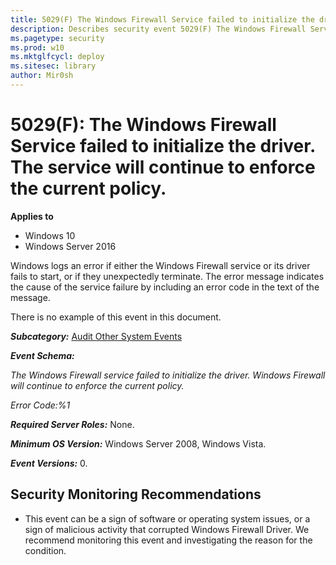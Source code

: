 ```yaml
---
title: 5029(F) The Windows Firewall Service failed to initialize the driver. The service will continue to enforce the current policy. (Windows 10)
description: Describes security event 5029(F) The Windows Firewall Service failed to initialize the driver. The service will continue to enforce the current policy.
ms.pagetype: security
ms.prod: w10
ms.mktglfcycl: deploy
ms.sitesec: library
author: Mir0sh
---
```


# 5029(F): The Windows Firewall Service failed to initialize the driver. The service will continue to enforce the current policy.

**Applies to**
-   Windows 10
-   Windows Server 2016


Windows logs an error if either the Windows Firewall service or its driver fails to start, or if they unexpectedly terminate. The error message indicates the cause of the service failure by including an error code in the text of the message.

There is no example of this event in this document.

***Subcategory:***&nbsp;[Audit Other System Events](audit-other-system-events.md)

***Event Schema:***

*The Windows Firewall service failed to initialize the driver. Windows Firewall will continue to enforce the current policy.*

*Error Code:%1*

***Required Server Roles:*** None.

***Minimum OS Version:*** Windows Server 2008, Windows Vista.

***Event Versions:*** 0.

## Security Monitoring Recommendations

-   This event can be a sign of software or operating system issues, or a sign of malicious activity that corrupted Windows Firewall Driver. We recommend monitoring this event and investigating the reason for the condition.

